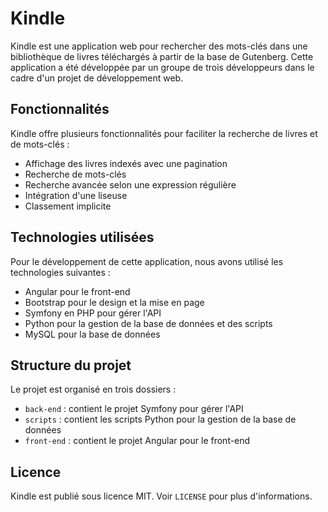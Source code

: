 # Kindle

Kindle est une application web pour rechercher des mots-clés dans une bibliothèque de livres téléchargés à partir de la base de Gutenberg. Cette application a été développée par un groupe de trois développeurs dans le cadre d'un projet de développement web.

## Fonctionnalités

Kindle offre plusieurs fonctionnalités pour faciliter la recherche de livres et de mots-clés :

- Affichage des livres indexés avec une pagination
- Recherche de mots-clés
- Recherche avancée selon une expression régulière
- Intégration d'une liseuse
- Classement implicite

## Technologies utilisées

Pour le développement de cette application, nous avons utilisé les technologies suivantes :

- Angular pour le front-end
- Bootstrap pour le design et la mise en page
- Symfony en PHP pour gérer l'API
- Python pour la gestion de la base de données et des scripts
- MySQL pour la base de données

## Structure du projet

Le projet est organisé en trois dossiers :

- `back-end` : contient le projet Symfony pour gérer l'API
- `scripts` : contient les scripts Python pour la gestion de la base de données
- `front-end` : contient le projet Angular pour le front-end

## Licence

Kindle est publié sous licence MIT. Voir `LICENSE` pour plus d'informations.